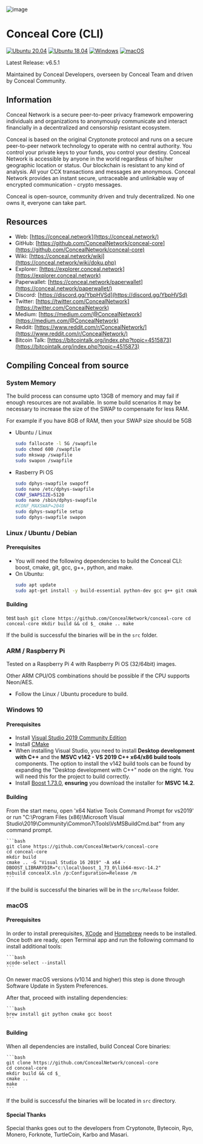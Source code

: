 ![image](https://github.com/ConcealNetwork/conceal-imagery/blob/master/logos/splash.png)

# Conceal Core (CLI)
[![Ubuntu 20.04](https://github.com/ConcealNetwork/conceal-core/actions/workflows/ubuntu20.yml/badge.svg)](https://github.com/ConcealNetwork/conceal-core/actions/workflows/ubuntu20.yml)
[![Ubuntu 18.04](https://github.com/ConcealNetwork/conceal-core/actions/workflows/ubuntu18.yml/badge.svg)](https://github.com/ConcealNetwork/conceal-core/actions/workflows/ubuntu18.yml)
[![Windows](https://github.com/ConcealNetwork/conceal-core/actions/workflows/windows.yml/badge.svg)](https://github.com/ConcealNetwork/conceal-core/actions/workflows/windows.yml)
[![macOS](https://github.com/ConcealNetwork/conceal-core/actions/workflows/macOS.yml/badge.svg)](https://github.com/ConcealNetwork/conceal-core/actions/workflows/macOS.yml)

Latest Release: v6.5.1

Maintained by Conceal Developers, overseen by Conceal Team and driven by Conceal Community.

## Information
Conceal Network is a secure peer-to-peer privacy framework empowering individuals and organizations to anonymously communicate and interact financially in a decentralized and censorship resistant ecosystem.

Conceal is based on the original Cryptonote protocol and runs on a secure peer-to-peer network technology to operate with no central authority. You control your private keys to your funds, you control your destiny. Conceal Network is accessible by anyone in the world regardless of his/her geographic location or status. Our blockchain is resistant to any kind of analysis. All your CCX transactions and messages are anonymous. Conceal Network provides an instant secure, untraceable and unlinkable way of encrypted communication - crypto messages.

Conceal is open-source, community driven and truly decentralized. No one owns it, everyone can take part.

## Resources
- Web: [https://conceal.network](https://conceal.network/)
- GitHub: [https://github.com/ConcealNetwork/conceal-core](https://github.com/ConcealNetwork/conceal-core)
- Wiki: [https://conceal.network/wiki](https://conceal.network/wiki/doku.php)
- Explorer: [https://explorer.conceal.network](https://explorer.conceal.network)
- Paperwallet: [https://conceal.network/paperwallet](https://conceal.network/paperwallet/)
- Discord: [https://discord.gg/YbpHVSd](https://discord.gg/YbpHVSd)
- Twitter: [https://twitter.com/ConcealNetwork](https://twitter.com/ConcealNetwork)
- Medium: [https://medium.com/@ConcealNetwork](https://medium.com/@ConcealNetwork)
- Reddit: [https://www.reddit.com/r/ConcealNetwork/](https://www.reddit.com/r/ConcealNetwork/)
- Bitcoin Talk: [https://bitcointalk.org/index.php?topic=4515873](https://bitcointalk.org/index.php?topic=4515873)


## Compiling Conceal from source

### System Memory

The build process can consume upto 13GB of memory and may fail if enough resources are not available.
In some build scenarios it may be necessary to increase the size of the SWAP to compensate for less RAM.

For example if you have 8GB of RAM, then your SWAP size should be 5GB

- Ubuntu / Linux
	```bash
	sudo fallocate -l 5G /swapfile
	sudo chmod 600 /swapfile
	sudo mkswap /swapfile
	sudo swapon /swapfile
	```

- Rasberry Pi OS
	```bash
	sudo dphys-swapfile swapoff
	sudo nano /etc/dphys-swapfile
	CONF_SWAPSIZE=5120
	sudo nano /sbin/dphys-swapfile
	#CONF_MAXSWAP=2048
	sudo dphys-swapfile setup
	sudo dphys-swapfile swapon
	```

### Linux / Ubuntu / Debian

#### Prerequisites

- You will need the following dependencies to build the Conceal CLI: boost, cmake, git, gcc, g++, python, and make.
- On Ubuntu:
	```bash
	sudo apt update
	sudo apt-get install -y build-essential python-dev gcc g++ git cmake libboost-all-dev
	```

#### Building

test
	```bash
	git clone https://github.com/ConcealNetwork/conceal-core
	cd conceal-core
	mkdir build && cd $_
	cmake ..
	make
	```

If the build is successful the binaries will be in the `src` folder.

### ARM / Raspberry Pi

Tested on a Raspberry Pi 4 with Raspberry Pi OS (32/64bit) images.

Other ARM CPU/OS combinations should be possible if the CPU supports Neon/AES.

- Follow the Linux / Ubuntu procedure to build.

### Windows 10

#### Prerequisites

- Install [Visual Studio 2019 Community Edition](https://visualstudio.microsoft.com/thank-you-downloading-visual-studio/?sku=Community&rel=16)
- Install [CMake](https://cmake.org/download/)
- When installing Visual Studio, you need to install **Desktop development with C++** and the **MSVC v142 - VS 2019 C++ x64/x86 build tools** components. The option to install the v142 build tools can be found by expanding the "Desktop development with C++" node on the right. You will need this for the project to build correctly.
- Install [Boost 1.73.0](https://sourceforge.net/projects/boost/files/boost-binaries/1.73.0/boost_1_73_0-msvc-14.2-64.exe/download), **ensuring** you download the installer for **MSVC 14.2**.

#### Building

From the start menu, open 'x64 Native Tools Command Prompt for vs2019' or run "C:\Program Files (x86)\Microsoft Visual Studio\2019\Community\Common7\Tools\VsMSBuildCmd.bat" from any command prompt.

	```bash
	git clone https://github.com/ConcealNetwork/conceal-core
	cd conceal-core
	mkdir build
	cmake .. -G "Visual Studio 16 2019" -A x64 -DBOOST_LIBRARYDIR="c:\local\boost_1_73_0\lib64-msvc-14.2"
	msbuild concealX.sln /p:Configuration=Release /m
	```

If the build is successful the binaries will be in the `src/Release` folder.

### macOS

#### Prerequisites

In order to install prerequisites, [XCode](https://developer.apple.com/xcode/) and [Homebrew](https://brew.sh/) needs to be installed.
Once both are ready, open Terminal app and run the following command to install additional tools:

	```bash
	xcode-select --install
	```

On newer macOS versions (v10.14 and higher) this step is done through Software Update in System Preferences.

After that, proceed with installing dependencies:

	```bash
	brew install git python cmake gcc boost
	```


#### Building

When all dependencies are installed, build Conceal Core binaries:

	```bash
	git clone https://github.com/ConcealNetwork/conceal-core
	cd conceal-core
	mkdir build && cd $_
	cmake ..
	make
	```

If the build is successful the binaries will be located in `src` directory.

#### Special Thanks
Special thanks goes out to the developers from Cryptonote, Bytecoin, Ryo, Monero, Forknote, TurtleCoin, Karbo and Masari.
